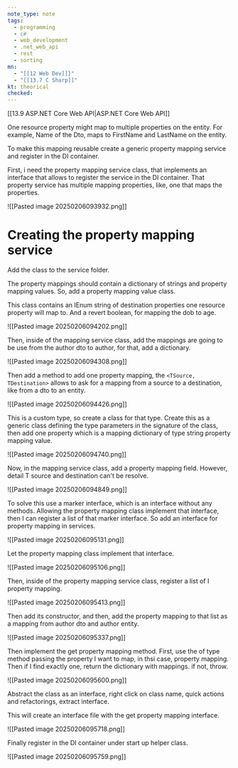 ```yaml
---
note_type: note
tags:
  - programming
  - c#
  - web_development
  - .net_web_api
  - rest
  - sorting
mn:
  - "[[12 Web Dev]]}"
  - "[[13.7 C Sharp]]"
kt: theorical
checked:
---
```

[[13.9 ASP.NET Core Web API|ASP.NET Core Web API]]

One resource property might map to multiple properties on the entity. For example, Name of the Dto, maps to FirstName and LastName on the entity. 

To make this mapping reusable create a generic property mapping service and register in the DI container. 

First, i need the property mapping service class, that implements an interface that allows to register the service in the DI container. That property service has multiple mapping properties, like, one that maps the properties.

![[Pasted image 20250206093932.png]]
# Creating the property mapping service
Add the class to the service folder.

The property mappings should contain a dictionary of strings and property mapping values. So, add a property mapping value class.

This class contains an IEnum string of destination properties one resource property will map to. And a revert boolean, for mapping the dob to age.

![[Pasted image 20250206094202.png]]

Then, inside of the mapping service class, add the mappings are going to be use from the author dto to author, for that, add a dictionary.

![[Pasted image 20250206094308.png]]

Then add a method to add one property mapping, the `<TSource, TDestination>` allows to ask for a mapping from a source to a destination, like from a dto to an entity.

![[Pasted image 20250206094426.png]]

This is a custom type, so create a class for that type. Create this as a generic class defining the type parameters in the signature of the class, then add one property which is a mapping dictionary of type string property mapping value.

![[Pasted image 20250206094740.png]]

Now, in the mapping service class, add a property mapping field. However, detail T source and destination can't be resolve. 

![[Pasted image 20250206094849.png]]

To solve this use a marker interface, which is an interface without any methods. Allowing the property mapping class implement that interface, then I can register a list of that marker interface. So add an interface for property mapping in services.

![[Pasted image 20250206095131.png]]

Let the property mapping class implement that interface.

![[Pasted image 20250206095106.png]]

Then, inside of the property mapping service class, register a list of I property mapping. 

![[Pasted image 20250206095413.png]]

Then add its constructor, and then, add the property mapping to that list as a mapping from author dto and author entity.


![[Pasted image 20250206095337.png]]

Then implement the get property mapping method. First, use the of type method passing the property I want to map, in thsi case, property mapping. Then if I find exactly one, return the dictionary with mappings. if not, throw.

![[Pasted image 20250206095600.png]]

Abstract the class as an interface, right click on class name, quick actions and refactorings,  extract interface. 

This will create an interface file with the get property mapping interface.

![[Pasted image 20250206095718.png]]

Finally register in the DI container under start up helper class. 

![[Pasted image 20250206095759.png]]

